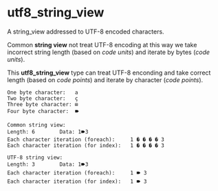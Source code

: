 # utf8_string_view
A string_view addressed to UTF-8 encoded characters.

Common **string view** not treat UTF-8 encoding at this way we take incorrect string length (based on _code units_) and iterate by bytes (_code units_).

This **utf8_string_view** type can treat UTF-8 enconding and take correct length (based on _code points_) and iterate by character (_code points_).

```
One byte character:   a
Two byte character:   ç
Three byte character: ⊞
Four byte character:  🠶

Common string view:
Length: 6		 Data: 1🠶3
Each character iteration (foreach): 	1 � � � � 3
Each character iteration (for index): 	1 � � � � 3

UTF-8 string view:
Length: 3		 Data: 1🠶3
Each character iteration (foreach): 	1 🠶 3
Each character iteration (for index): 	1 🠶 3

```

